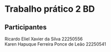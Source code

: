 # Trabalho prático 2 BD

## Participantes
Ricardo Eliel Xavier da Silva 22250556  
Karen Hapuque Ferreira Ponce de Leão 22250541